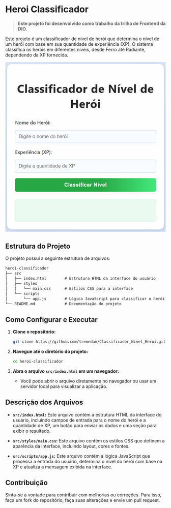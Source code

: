 # Heroi Classificador

> **Este projeto foi desenvolvido como trabalho da trilha de Frontend da DIO.**

Este projeto é um classificador de nível de herói que determina o nível de um herói com base em sua quantidade de experiência (XP). O sistema classifica os heróis em diferentes níveis, desde Ferro até Radiante, dependendo da XP fornecida.

![Exemplo da Interface](/src/images/image.png)

## Estrutura do Projeto

O projeto possui a seguinte estrutura de arquivos:

```
heroi-classificador
├── src
│   ├── index.html        # Estrutura HTML da interface do usuário
│   ├── styles
│   │   └── main.css      # Estilos CSS para a interface
│   └── scripts
│       └── app.js        # Lógica JavaScript para classificar o herói
└── README.md             # Documentação do projeto
```

## Como Configurar e Executar

1. **Clone o repositório:**
   ```bash
   git clone https://github.com/tremedam/Classificador_Nivel_Heroi.git
   ```

2. **Navegue até o diretório do projeto:**
   ```bash
   cd heroi-classificador
   ```

3. **Abra o arquivo `src/index.html` em um navegador:**
   - Você pode abrir o arquivo diretamente no navegador ou usar um servidor local para visualizar a aplicação.

## Descrição dos Arquivos

- **`src/index.html`:** Este arquivo contém a estrutura HTML da interface do usuário, incluindo campos de entrada para o nome do herói e a quantidade de XP, um botão para enviar os dados e uma seção para exibir o resultado.

- **`src/styles/main.css`:** Este arquivo contém os estilos CSS que definem a aparência da interface, incluindo layout, cores e fontes.

- **`src/scripts/app.js`:** Este arquivo contém a lógica JavaScript que processa a entrada do usuário, determina o nível do herói com base na XP e atualiza a mensagem exibida na interface.

## Contribuição

Sinta-se à vontade para contribuir com melhorias ou correções. Para isso, faça um fork do repositório, faça suas alterações e envie um pull request.